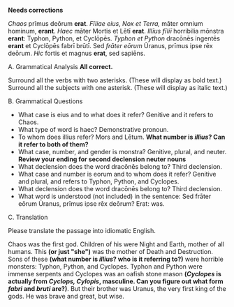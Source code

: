 **Needs corrections**


*Chaos* prīmus deōrum **erat**. *Fīliae* *eius*, *Nox* *et* *Terra,* māter omnium hominum, **erant**. *Haec* māter Mortis et Lētī **erat**. *Illīus* *fīliī* horribilia mōnstra **erant**: Typhon, Python, et Cyclōpēs. *Typhon* *et* *Python* dracōnēs ingentēs **erant** et Cyclōpēs fabrī brūtī. Sed *frāter* *eōrum* Ūranus, prīmus ipse rēx deōrum. *Hic* fortis et magnus **erat**, sed sapiēns.

A. Grammatical Analysis **All correct.**

Surround all the verbs with two asterisks. (These will display as bold text.) Surround all the subjects with one asterisk. (These will display as italic text.)

B. Grammatical Questions

- What case is eius and to what does it refer? Genitive and it refers to Chaos.
- What type of word is haec? Demonstrative pronoun.
- To whom does illius refer? Mors and Lētum. **What number is *illius*? Can it refer to both of them?**
- What case, number, and gender is monstra? Genitive, plural, and neuter. **Review your ending for second declension neuter nouns**
- What declension does the word dracōnēs belong to? Third declension.
- What case and number is eorum and to whom does it refer? Genitive and plural, and refers to Typhon, Python, and Cyclopes.
- What declension does the word dracōnēs belong to? Third declension.
- What word is understood (not included) in the sentence: Sed frāter eōrum Ūranus, prīmus ipse rēx deōrum? Erat: was.

C. Translation

Please translate the passage into idiomatic English.

Chaos was the first god. Children of his were Night and Earth, mother of all humans. This **(or just "she")** was the mother of Death and Destruction. Sons of these **(what number is *illius*?  who is it referring to?)** were horrible monsters: Typhon, Python, and Cyclopes. Typhon and Python were immense serpents and Cyclopes was an oafish stone mason **(*Cyclopes* is actually from *Cyclops, Cylopis*, masculine.  Can you figure out what form *fabri* and *bruti* are?)**. But their brother was Uranus, the very first king of the gods. He was brave and great, but wise.
